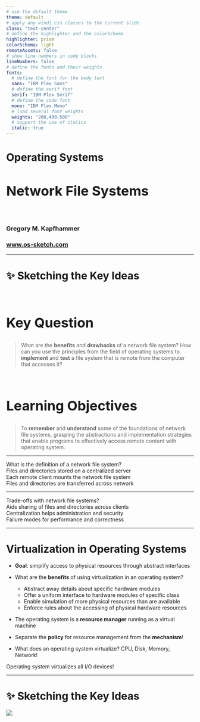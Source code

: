 ```yaml
---
# use the default theme
theme: default
# apply any windi css classes to the current slide
class: "text-center"
# define the highlighter and the colorSchema
highlighter: prism
colorSchema: light
remoteAssets: false
# show line numbers in code blocks
lineNumbers: false
# define the fonts and their weights
fonts:
  # define the font for the body text
  sans: "IBM Plex Sans"
  # define the serif font
  serif: "IBM Plex Serif"
  # define the code font
  mono: "IBM Plex Mono"
  # load several font weights
  weights: "200,400,500"
  # support the use of italics
  italic: true
---
```


[//]: # "Slide Start {{{"

# Operating Systems

## Network File Systems

<div class="container my-5">
  &nbsp;
</div>

### Gregory M. Kapfhammer

### www.os-sketch.com

[//]: # "Slide End }}}"

---

[//]: # "Slide Start {{{"

# ✨ Sketching the Key Ideas

<style>
  h1 {
    @apply mb-0 -mt-1;
  }
  h2 {
    font-size: 36px;
    @apply text-red-600 mb-4;
  }
</style>

<br>

<div v-click>

## Key Question

> What are the **benefits** and **drawbacks** of a network file system? How can
> you use the principles from the field of operating systems to **implement**
> and **test** a file system that is remote from the computer that accesses it?

</div>

<br>

<div v-click>

## Learning Objectives

> To **remember** and **understand** some of the foundations of network file
> systems, grasping the abstractions and implementation strategies that enable
> programs to effectively access remote content with operating system.

</div>

[//]: # "Slide End }}}"

---

[//]: # "Slide Start {{{"

<div class="flex row">

<div class="text-7xl text-red-600 font-bold mt-5 ml-4 mb-4">
What is the definition of a network file system?
</div>

</div>

<div v-click>

<div class="flex row">

<mdi-tooltip-check class="text-6xl ml-8 mt-6 text-blue-600" />

<div class="text-3xl font-bold mt-10 ml-4">
Files and directories stored on a centralized server
</div>

</div>

</div>

<div v-click>

<div class="flex row">

<mdi-tooltip-check class="text-6xl ml-8 mt-6 text-blue-600" />

<div class="text-3xl font-bold mt-10 ml-4">
Each remote client mounts the network file system
</div>

</div>

</div>

<div v-click>

<div class="flex row">

<mdi-tooltip-check class="text-6xl ml-8 mt-6 text-blue-600" />

<div class="text-3xl font-bold mt-10 ml-4">
Files and directories are transferred across network
</div>

</div>

</div>

[//]: # "Slide End }}}"

---

[//]: # "Slide Start {{{"

<div class="flex row">

<div class="text-7xl text-red-600 font-bold mt-5 ml-4 mb-4">
Trade-offs with network file systems?
</div>

</div>

<div v-click>

<div class="flex row">

<uim-rocket class="text-6xl ml-8 mt-6 text-blue-600" />

<div class="text-3xl font-bold mt-10 ml-4">
Aids sharing of files and directories across clients
</div>

</div>

</div>

<div v-click>

<div class="flex row">

<uim-rocket class="text-6xl ml-8 mt-6 text-blue-600" />

<div class="text-3xl font-bold mt-10 ml-4">
Centralization helps administration and security
</div>

</div>

</div>

<div v-click>

<div class="flex row">

<uim-rocket class="text-6xl ml-8 mt-6 text-blue-600" />

<div class="text-3xl font-bold mt-10 ml-4">
Failure modes for performance and correctness
</div>

</div>

</div>

[//]: # "Slide End }}}"

---

[//]: # "Slide Start {{{"

# Virtualization in Operating Systems

<v-clicks>

- **Goal**: simplify access to physical resources through abstract interfaces

- What are the **benefits** of using virtualization in an operating system?

  - Abstract away details about specific hardware modules
  - Offer a uniform interface to hardware modules of specific class
  - Enable simulation of more physical resources than are available
  - Enforce rules about the accessing of physical hardware resources

- The operating system is a **resource manager** running as a virtual machine

- Separate the **policy** for resource management from the **mechanism**!

- What does an operating system virtualize? CPU, Disk, Memory, Network!

<div class="flex row">

<mdi-diamond class="text-6xl ml-4 mt-0 text-blue-600" />

<div class="text-4xl text-true-gray-700 font-bold mt-4 ml-4">
Operating system virtualizes all I/O devices!
</div>

</div>

</v-clicks>

[//]: # "Slide End }}}"

---

[//]: # "Slide Start {{{"

# ✨ Sketching the Key Ideas

<img src="/os-sketch-io-introduction.svg" class="ml-1 mt-8 h-100" />

[//]: # "Slide End }}}"
